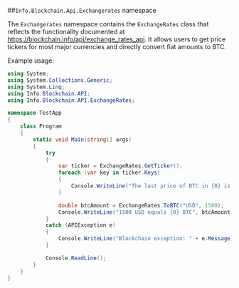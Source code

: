##`Info.Blockchain.Api.Exchangerates` namespace

The `Exchangerates` namespace contains the `ExchangeRates` class that reflects the functionality documented at https://blockchain.info/api/exchange_rates_api. It allows users to get price tickers for most major currencies and directly convert fiat amounts to BTC.

Example usage:

```csharp
using System;
using System.Collections.Generic;
using System.Linq;
using Info.Blockchain.API;
using Info.Blockchain.API.ExchangeRates;

namespace TestApp
{
    class Program
    {
        static void Main(string[] args)
        {
            try
            {
                var ticker = ExchangeRates.GetTicker();
                foreach (var key in ticker.Keys)
                {
                    Console.WriteLine("The last price of BTC in {0} is {1}", key, ticker[key].Last);
                }

                double btcAmount = ExchangeRates.ToBTC("USD", 1500);
                Console.WriteLine("1500 USD equals {0} BTC", btcAmount);
            }
            catch (APIException e)
            {
                Console.WriteLine("Blockchain exception: " + e.Message);
            }

            Console.ReadLine();
        }
    }
}

```
